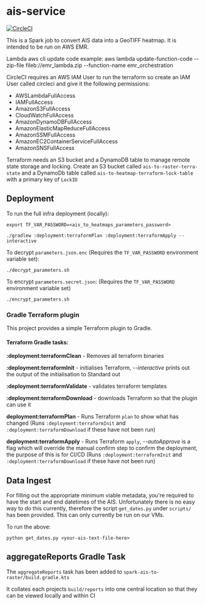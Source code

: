 # ais-service

[![CircleCI](https://circleci.com/gh/UKHO/ais-service.svg?style=svg)](https://circleci.com/gh/UKHO/ais-service)

This is a Spark job to convert AIS data into a GeoTIFF heatmap. It is intended to be run on AWS EMR.

Lambda aws cli update code example:
aws lambda update-function-code --zip-file fileb://emr_lambda.zip --function-name emr_orchestration


CircleCI requires an AWS IAM User to run the terraform so create an IAM User called circleci and give it the following permissions:
* AWSLambdaFullAccess
* IAMFullAccess
* AmazonS3FullAccess
* CloudWatchFullAccess
* AmazonDynamoDBFullAccess
* AmazonElasticMapReduceFullAccess
* AmazonSSMFullAccess
* AmazonEC2ContainerServiceFullAccess
* AmazonSNSFullAccess

Terraform needs an S3 bucket and a DynamoDB table to manage remote state storage and locking.
Create an S3 bucket called `ais-to-raster-terra-state` and a DynamoDb table called `ais-to-heatmap-terraform-lock-table` with a primary key of `LockID`

## Deployment

To run the full infra deployment (locally):

```
export TF_VAR_PASSWORD=<ais_to_heatmaps_parameters_password>

./gradlew :deployment:terraformPlan :deployment:terraformApply --interactive
```

To decrypt `parameters.json.enc` (Requires the ```TF_VAR_PASSWORD``` environment variable set):

```
./decrypt_parameters.sh
```


To encrypt `parameters.secret.json`: (Requires the ```TF_VAR_PASSWORD``` environment variable set)

```
./encrypt_parameters.sh
```

### Gradle Terraform plugin
This project provides a simple Terraform plugin to Gradle.

#### Terraform Gradle tasks:

**:deployment:terraformClean** - Removes all terraform binaries

**:deployment:terraformInit** - initialises Terraform, *--interactive* prints out the output of the initialisation to Standard out

**:deployment:terraformValidate** - validates terraform templates

**:deployment:terraformDownload** - downloads Terraform so that the plugin can use it

**deployment:terraformPlan** - Runs Terraform ```plan``` to show what has changed (Runs ```:deployment:terraformInit``` and ```:deployment:terraformDownload``` if these have not been run)

**deployment:terraformApply** - Runs Terraform ```apply```, *--autoApprove* is a flag which will override the manual confirm step to confirm the deployment, the purpose of this is for CI/CD (Runs ```:deployment:terraformInit``` and ```:deployment:terraformDownload``` if these have not been run)


## Data Ingest

For filling out the appropriate minimum viable metadata, you're required to have the start and end datetimes of the AIS. Unfortunately there is no easy way to do this currently, therefore the script `get_dates.py` under `scripts/` has been provided. This can only currently be run on our VMs.

To run the above:

```
python get_dates.py <your-ais-text-file-here>
```

## aggregateReports Gradle Task

The `aggregateReports` task has been added to `spark-ais-to-raster/build.gradle.kts`

It collates each projects `build/reports` into one central location so that they can be viewed locally and within CI
